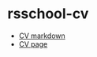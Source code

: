 # rsschool-cv
- [CV markdown](https://shishkinsa997.github.io/rsschool-cv/cv)
- [CV page](https://shishkinsa997.github.io/rsschool-cv/)
